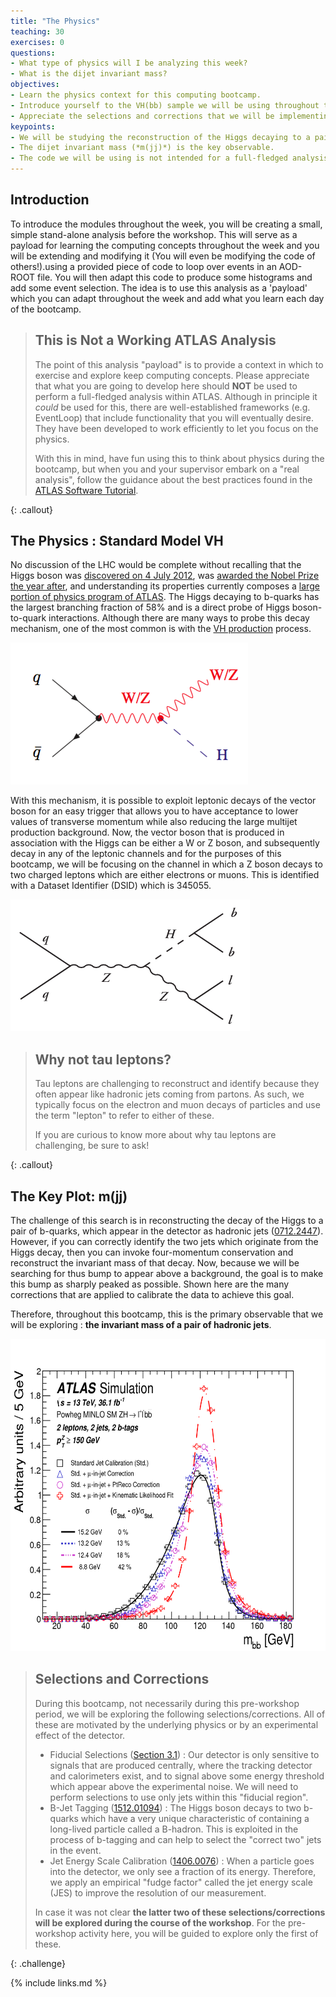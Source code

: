 ```yaml
---
title: "The Physics"
teaching: 30
exercises: 0
questions:
- What type of physics will I be analyzing this week?
- What is the dijet invariant mass?
objectives:
- Learn the physics context for this computing bootcamp.
- Introduce yourself to the VH(bb) sample we will be using throughout the week.
- Appreciate the selections and corrections that we will be implementing/exploring.
keypoints:
- We will be studying the reconstruction of the Higgs decaying to a pair of b quarks.
- The dijet invariant mass (*m(jj)*) is the key observable.
- The code we will be using is not intended for a full-fledged analysis.
---
```



## Introduction

To introduce the modules throughout the week, you will be creating a small,
simple stand-alone analysis before the workshop.  This will serve as a payload for learning
the computing concepts throughout the week and you will be extending and modifying it (You
will even be modifying the code of others!).using a provided piece of code to loop over
events in an AOD-ROOT file. You will then adapt this code to produce some histograms and add
some event selection. The idea is to use this analysis as a 'payload' which you can adapt
throughout the week and add what you learn each day of the bootcamp.

> ## This is Not a Working ATLAS Analysis
>
> The point of this analysis "payload" is to provide a context in which to exercise and
> explore keep computing concepts.  Please appreciate that what you are going to develop
> here should **NOT** be used to perform a full-fledged analysis within ATLAS.  Although
> in principle it *could* be used for this, there are well-established frameworks (e.g. EventLoop) that
> include functionality that you will eventually desire.  They have been developed to
> work efficiently to let you focus on the physics.
>
> With this in mind, have fun using this to think about physics during the bootcamp, but
> when you and your supervisor embark on a "real analysis", follow the guidance about
> the best practices found in the [ATLAS Software Tutorial](https://twiki.cern.ch/twiki/bin/view/AtlasComputing/SoftwareTutorial).
>
{: .callout}



## The Physics : Standard Model VH

No discussion of the LHC would be complete without recalling that the Higgs boson was
[discovered on 4 July 2012](https://arxiv.org/abs/1207.7214), was [awarded the Nobel Prize the year after](https://www.nobelprize.org/prizes/physics/2013/summary/),
and understanding its properties currently composes a [large portion of physics program of ATLAS](https://twiki.cern.ch/twiki/bin/view/AtlasProtected/HiggsWorkingGroup).
The Higgs decaying to b-quarks has the largest branching fraction of 58% and is a direct probe
of Higgs boson-to-quark interactions. Although there are many ways to probe this decay mechanism, one of the most common
is with the [VH production](https://arxiv.org/abs/1808.08238) process.

![](../fig/VHbb.png)

With this mechanism, it is possible to exploit leptonic
decays of the vector boson for an easy trigger that allows you to have acceptance to lower values of transverse momentum while
also reducing the large multijet production background.  Now, the vector boson that is produced in
association with the Higgs can be either a W or Z boson, and subsequently decay in any of the leptonic channels
and for the purposes of this bootcamp, we will be focusing on the channel in which a Z boson decays to
two charged leptons which are either electrons or muons.  This is identified with a Dataset Identifier (DSID) which is
345055.

![](../fig/ZllHbb.png)

> ## Why not tau leptons?
>
> Tau leptons are challenging to reconstruct and identify because they often appear like hadronic jets coming from partons.
> As such, we typically focus on the electron and muon decays of particles and use the term "lepton" to refer to either of these.
>
> If you are curious to know more about why tau leptons are challenging, be sure to ask!
>
{: .callout}

## The Key Plot: m(jj)

The challenge of this search is in reconstructing the decay of the Higgs to a pair of b-quarks, which appear in the
detector as hadronic jets ([0712.2447](https://arxiv.org/abs/0712.2447)).  However, if you can correctly identify
the two jets which originate from the Higgs decay, then you can invoke four-momentum conservation and reconstruct
the invariant mass of that decay.  Now, because we will be searching for thus bump to appear above a background,
the goal is to make this bump as sharply peaked as possible.  Shown here are the many corrections that are applied
to calibrate the data to achieve this goal.

Therefore, throughout this bootcamp, this is the primary observable that we will be exploring : **the invariant mass of a pair of hadronic jets**.

<img src="../fig/HiggsPeakATLAS.png" alt="Kitten" title="A cute kitten" width="600" height="500" />

> ## Selections and Corrections
>
> During this bootcamp, not necessarily during this pre-workshop period, we will be exploring the following selections/corrections.
> All of these are motivated by the underlying physics or by an experimental effect of the detector.
> - Fiducial Selections ([Section 3.1](https://arxiv.org/abs/1808.08238)) : Our detector is only sensitive to signals that are produced centrally, where the tracking detector and calorimeters exist, and to signal above some energy threshold which appear above the experimental noise.  We will need to perform selections to use only jets within this "fiducial region".
> - B-Jet Tagging ([1512.01094](https://arxiv.org/abs/1512.01094)) : The Higgs boson decays to two b-quarks which have a very unique characteristic of containing a long-lived particle called a B-hadron.  This is exploited in the process of b-tagging and can help to select the "correct two" jets in the event.
> - Jet Energy Scale Calibration ([1406.0076](https://arxiv.org/abs/1406.0076)) : When a particle goes into the detector, we only see a fraction of its energy.  Therefore, we apply an empirical "fudge factor" called the jet energy scale (JES) to improve the resolution of our measurement.
>
> In case it was not clear **the latter two of these selections/corrections will be explored during the course of the workshop**.  For
> the pre-workshop activity here, you will be guided to explore only the first of these.
>
{: .challenge}



{% include links.md %}
